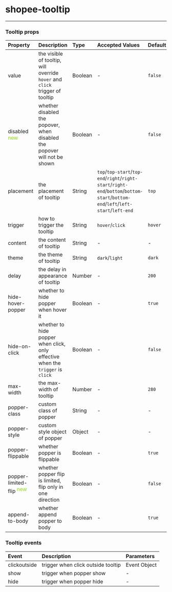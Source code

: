 # shopee-tooltip
---

### Tooltip props
| Property | Description | Type | Accepted Values | Default |
|:--|:--|:--|:--|:--|
| value | the visible of tooltip, will override `hover` and `click` trigger of tooltip  | Boolean | - | `false` |
| disabled <sup><font color=#8dda16 size=3>new</font></sup> | whether disabled the popover, when disabled the popover will not be shown | Boolean | - | `false` |
| placement | the placement of tooltip | String | `top`/`top-start`/`top-end`/`right`/`right-start`/`right-end`/`bottom`/`bottom-start`/`bottom-end`/`left`/`left-start`/`left-end` | `top` |
| trigger | how to trigger the tooltip | String | `hover`/`click` | `hover` |
| content | the content of tooltip | String | - | - |
| theme | the theme of tooltip | String | `dark`/`light` | `dark` |
| delay | the delay in appearance of tooltip | Number | - | `200` |
| hide-hover-popper | whether to hide popper when hover it | Boolean | - | `true` |
| hide-on-click | whether to hide popper when click, only effective when the `trigger` is `click` | Boolean | - | `false` |
| max-width | the max-width of tooltip | Number | - | `280` |
| popper-class | custom class of popper | String | - | - |
| popper-style | custom style object of popper | Object | - | - |
| popper-flippable | whether popper is flippable | Boolean | - | `true` |
| popper-limited-flip <sup><font color=#8dda16 size=3>new</font></sup> | whether popper flip is limited, flip only in one direction | Boolean | - | `false` |
| append-to-body | whether append popper to body | Boolean | - | `true` |

### Tooltip events
| Event | Description | Parameters |
|:--|:--|:--|
| clickoutside | trigger when click outside tooltip | Event Object |
| show | trigger when popper show | - |
| hide | trigger when popper hide | - |

